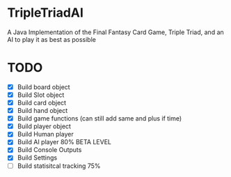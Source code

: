 # TripleTriadAI
A Java Implementation of the Final Fantasy Card Game, Triple Triad, and an AI to play it as best as possible

# TODO
* [x] Build board object
* [x] Build Slot object
* [x] Build card object
* [x] Build hand object
* [x] Build game functions (can still add same and plus if time)
* [x] Build player object
* [x] Build Human player
* [x] Build AI player 80% BETA LEVEL
* [x] Build Console Outputs
* [x] Build Settings
* [ ] Build statisitcal tracking 75%